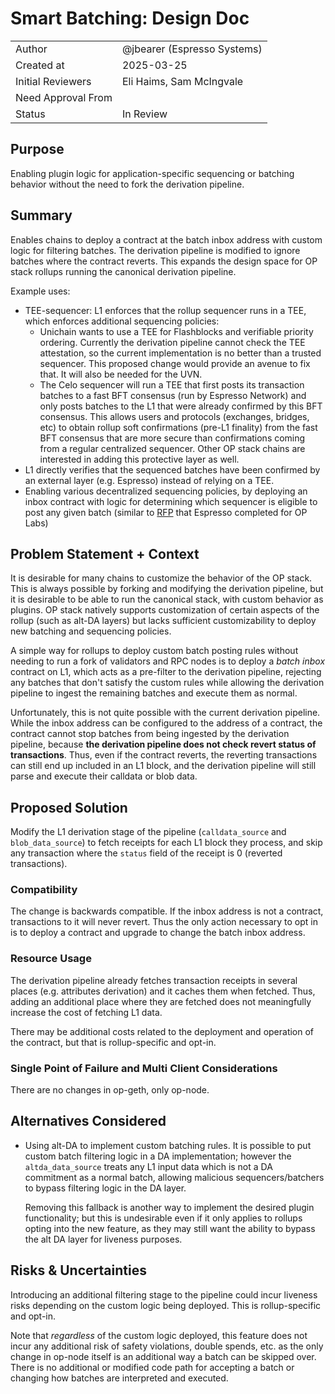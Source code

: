 # Smart Batching: Design Doc

|                    |                                                    |
| ------------------ | -------------------------------------------------- |
| Author             | @jbearer (Espresso Systems)                        |
| Created at         | 2025-03-25                                         |
| Initial Reviewers  | Eli Haims, Sam McIngvale                           |
| Need Approval From |                                                    |
| Status             | In Review                                          |

## Purpose

Enabling plugin logic for application-specific sequencing or batching behavior without the need to fork the derivation pipeline.

## Summary

Enables chains to deploy a contract at the batch inbox address with custom logic for filtering
batches. The derivation pipeline is modified to ignore batches where the contract reverts. This
expands the design space for OP stack rollups running the canonical derivation pipeline.

Example uses:

- TEE-sequencer: L1 enforces that the rollup sequencer runs in a TEE, which enforces additional sequencing policies:
    - Unichain wants to use a TEE for Flashblocks and verifiable priority ordering. Currently the derivation pipeline cannot check the TEE attestation, so the current implementation is no better than a trusted sequencer. This proposed change would provide an avenue to fix that. It will also be needed for the UVN.
    - The Celo sequencer will run a TEE that first posts its transaction batches to a fast BFT consensus (run by Espresso Network) and only posts batches to the L1 that were already confirmed by this BFT consensus. This allows users and protocols (exchanges, bridges, etc) to obtain rollup soft confirmations (pre-L1 finality) from the fast BFT consensus that are more secure than confirmations coming from a regular centralized sequencer. Other OP stack chains are interested in adding this protective layer as well.
- L1 directly verifies that the sequenced batches have been confirmed by an external layer (e.g. Espresso) instead of relying on a TEE.
- Enabling various decentralized sequencing policies, by deploying an inbox contract with logic for determining which sequencer is eligible to post any given batch (similar to [RFP](https://github.com/ethereum-optimism/ecosystem-contributions/issues/63) that Espresso completed for OP Labs)

## Problem Statement + Context

It is desirable for many chains to customize the behavior of the OP stack. This is always possible
by forking and modifying the derivation pipeline, but it is desirable to be able to run the canonical stack, with custom behavior as plugins. OP stack natively supports customization of certain aspects of the rollup (such as alt-DA layers) but lacks sufficient customizability to deploy new batching and sequencing policies.

A simple way for rollups to deploy custom batch posting rules without needing to run a fork of
validators and RPC nodes is to deploy a *batch inbox* contract on L1, which acts as a pre-filter to
the derivation pipeline, rejecting any batches that don't satisfy the custom rules while
allowing the derivation pipeline to ingest the remaining batches and execute them as normal.

Unfortunately, this is not quite possible with the current derivation pipeline. While the inbox
address can be configured to the address of a contract, the contract cannot stop batches from being ingested by the derivation pipeline, because **the derivation pipeline does not check revert status of transactions**. Thus, even if the contract reverts, the reverting transactions can still end up included in an L1 block, and the derivation pipeline will still parse and execute their calldata or
blob data.

## Proposed Solution

Modify the L1 derivation stage of the pipeline (`calldata_source` and `blob_data_source`) to fetch receipts for each L1 block they process, and skip any transaction where the `status` field of the receipt is 0 (reverted transactions).

### Compatibility

The change is backwards compatible. If the inbox address is not a contract, transactions to it will never revert. Thus the only action necessary to opt in is to deploy a contract and upgrade to change the batch inbox address.

### Resource Usage

The derivation pipeline already fetches transaction receipts in several places (e.g. attributes
derivation) and it caches them when fetched. Thus, adding an additional place where they are fetched does not meaningfully increase the cost of fetching L1 data.

There may be additional costs related to the deployment and operation of the contract, but that is
rollup-specific and opt-in.

### Single Point of Failure and Multi Client Considerations

There are no changes in op-geth, only op-node.

## Alternatives Considered

- Using alt-DA to implement custom batching rules. It is possible to put custom batch filtering
logic in a DA implementation; however the `altda_data_source` treats any L1 input data which is not a DA commitment as a normal batch, allowing malicious sequencers/batchers to bypass filtering logic in the DA layer.
    
  Removing this fallback is another way to implement the desired plugin functionality; but this is undesirable even if it only applies to rollups opting into the new feature, as they may still want the ability to bypass the alt DA layer for liveness purposes.
    

## Risks & Uncertainties

Introducing an additional filtering stage to the pipeline could incur liveness risks depending on
the custom logic being deployed. This is rollup-specific and opt-in.

Note that *regardless* of the custom logic deployed, this feature does not incur any additional risk
of safety violations, double spends, etc. as the only change in op-node itself is an additional way
a batch can be skipped over. There is no additional or modified code path for accepting a batch or changing how batches are interpreted and executed.
